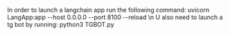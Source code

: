 In order to launch a langchain app run the following command: uvicorn LangApp:app --host 0.0.0.0 --port 8100 --reload \n
U also need to launch a tg bot by running: python3 TGBOT.py 
